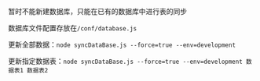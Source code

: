 暂时不能新建数据库，只能在已有的数据库中进行表的同步

数据库文件配置存放在`/conf/database.js`

更新全部数据：`node syncDataBase.js --force=true --env=development`

更新指定数据表：`node syncDataBase.js --force=true --env=development 数据表1 数据表2 `


